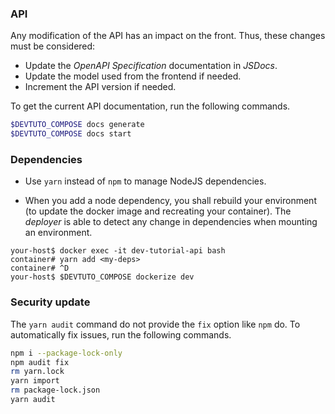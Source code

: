 
### API

Any modification of the API has an impact on the front. Thus, these changes must be considered:
* Update the *OpenAPI Specification* documentation in *JSDocs*.
* Update the model used from the frontend if needed.
* Increment the API version if needed.

To get the current API documentation, run the following commands.
```bash
$DEVTUTO_COMPOSE docs generate
$DEVTUTO_COMPOSE docs start
```

### Dependencies

* Use `yarn` instead of `npm` to manage NodeJS dependencies.

* When you add a node dependency, you shall rebuild your environment (to update the docker image and recreating your container). The *deployer* is able to detect any change in dependencies when mounting an environment.

```plain
your-host$ docker exec -it dev-tutorial-api bash
container# yarn add <my-deps>
container# ^D
your-host$ $DEVTUTO_COMPOSE dockerize dev
```

### Security update

The `yarn audit` command do not provide the `fix` option like `npm` do.
To automatically fix issues, run the following commands.

```bash
npm i --package-lock-only
npm audit fix
rm yarn.lock
yarn import
rm package-lock.json
yarn audit
```
